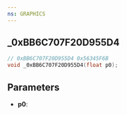 ```yaml
---
ns: GRAPHICS
---
```

## _0xBB6C707F20D955D4

```c
// 0xBB6C707F20D955D4 0x56345F6B
void _0xBB6C707F20D955D4(float p0);
```

## Parameters
* **p0**:
